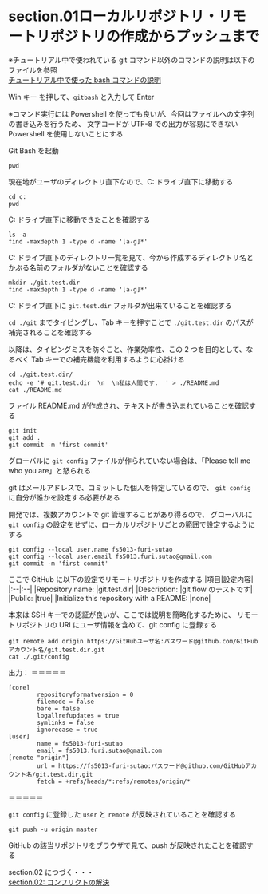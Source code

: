 # section.01ローカルリポジトリ・リモートリポジトリの作成からプッシュまで

※チュートリアル中で使われている git コマンド以外のコマンドの説明は以下のファイルを参照  
[チュートリアル中で使った bash コマンドの説明](./explain_bash_command.md)

Win キー を押して、`gitbash` と入力して Enter 

※コマンド実行には Powershell を使っても良いが、今回はファイルへの文字列の書き込みを行うため、
文字コードが UTF-8 での出力が容易にできない Powershell を使用しないことにする

Git Bash を起動

```console
pwd
```

現在地がユーザのディレクトリ直下なので、C: ドライブ直下に移動する

```console
cd c: 
pwd
```

C: ドライブ直下に移動できたことを確認する

```console
ls -a
find -maxdepth 1 -type d -name '[a-g]*'
```

C: ドライブ直下のディレクトリ一覧を見て、今から作成するディレクトリ名とかぶる名前のフォルダがないことを確認する

```console
mkdir ./git.test.dir
find -maxdepth 1 -type d -name '[a-g]*'
```

C: ドライブ直下に `git.test.dir` フォルダが出来ていることを確認する

`cd ./git` までタイピングし、Tab キーを押すことで  `./git.test.dir` のパスが補完されることを確認する

以降は、タイピングミスを防ぐこと、作業効率性、この 2 つを目的として、なるべく Tab キーでの補完機能を利用するように心掛ける

```console
cd ./git.test.dir/
echo -e '# git.test.dir  \n  \n私は人間です.  ' > ./README.md
cat ./README.md
```

ファイル README.md が作成され、テキストが書き込まれていることを確認する

```console
git init
git add .
git commit -m 'first commit'
```

グローバルに `git config` ファイルが作られていない場合は、「Please tell me who you are」と怒られる

git はメールアドレスで、コミットした個人を特定しているので、
`git config` に自分が誰かを設定する必要がある

開発では、複数アカウントで git 管理することがあり得るので、
グローバルに `git config` の設定をせずに、ローカルリポジトリごとの範囲で設定するようにする

```console
git config --local user.name fs5013-furi-sutao
git config --local user.email fs5013.furi.sutao@gmail.com
git commit -m 'first commit'
```

ここで GitHub に以下の設定でリモートリポジトリを作成する
|項目|設定内容|
|:--|:--|
|Repository name: |git.test.dir|
|Description: |git flow のテストです|
|Public: |true|
|Initialize this repository with a README: |none|

本来は SSH キーでの認証が良いが、ここでは説明を簡略化するために、
リモートリポジトリの URI にユーザ情報を含めて、git config に登録する

```console
git remote add origin https://GitHubユーザ名:パスワード@github.com/GitHubアカウント名/git.test.dir.git
cat ./.git/config
```

出力：
＝＝＝＝＝
```console
[core]
        repositoryformatversion = 0
        filemode = false
        bare = false
        logallrefupdates = true
        symlinks = false
        ignorecase = true
[user]
        name = fs5013-furi-sutao
        email = fs5013.furi.sutao@gmail.com
[remote "origin"]
        url = https://fs5013-furi-sutao:パスワード@github.com/GitHubアカウント名/git.test.dir.git
        fetch = +refs/heads/*:refs/remotes/origin/*
```
＝＝＝＝＝

`git config` に登録した `user` と `remote` が反映されていることを確認する

```console
git push -u origin master
```

GitHub の該当リポジトリをブラウザで見て、push が反映されたことを確認する

section.02 につづく・・・  
[section.02: コンフリクトの解決](section.02.md)  
  
